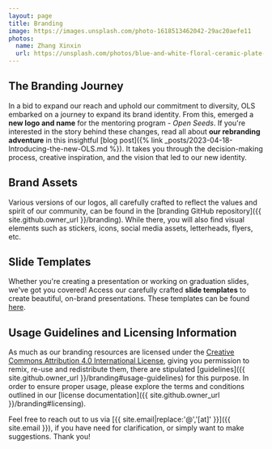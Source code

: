 ```yaml
---
layout: page
title: Branding
image: https://images.unsplash.com/photo-1618513462042-29ac20aefe11
photos:
  name: Zhang Xinxin
  url: https://unsplash.com/photos/blue-and-white-floral-ceramic-plate-cWY499Ma1SQ
---
```


## The Branding Journey
In a bid to expand our reach and uphold our commitment to diversity, OLS embarked on a journey to expand its brand identity. From this, emerged a **new logo and name** for the mentoring program - _Open Seeds_. If you're interested in the story behind these changes, read all about **our rebranding adventure** in this insightful [blog post]({% link _posts/2023-04-18-Introducing-the-new-OLS.md %}). It takes you through the decision-making process, creative inspiration, and the vision that led to our new identity.

## Brand Assets
Various versions of our logos, all carefully crafted to reflect the values and spirit of our community, can be found in the [branding GitHub repository]({{ site.github.owner_url }}/branding). While there, you will also find visual elements such as stickers, icons, social media assets, letterheads, flyers, etc.


## Slide Templates
Whether you're creating a presentation or working on graduation slides, we've got you covered! Access our carefully crafted **slide templates** to create beautiful, on-brand presentations. These templates can be found [here](https://docs.google.com/presentation/d/1575V9FZXgQA5DXkGRKYiRHbdR5D_QZWWFdwpYST6NWI/).


## Usage Guidelines and Licensing Information
As much as our branding resources are licensed under the [Creative Commons Attribution 4.0 International License](https://creativecommons.org/licenses/by/4.0/), giving you permission to remix, re-use and redistribute them, there are stipulated [guidelines]({{ site.github.owner_url }}/branding#usage-guidelines) for this purpose. 
In order to ensure proper usage, please explore the terms and conditions outlined in our [license documentation]({{ site.github.owner_url }}/branding#licensing).

Feel free to reach out to us via [{{ site.email|replace:'@','[at]' }}]({{ site.email }}), if you have need for clarification, or simply want to make suggestions. Thank you!